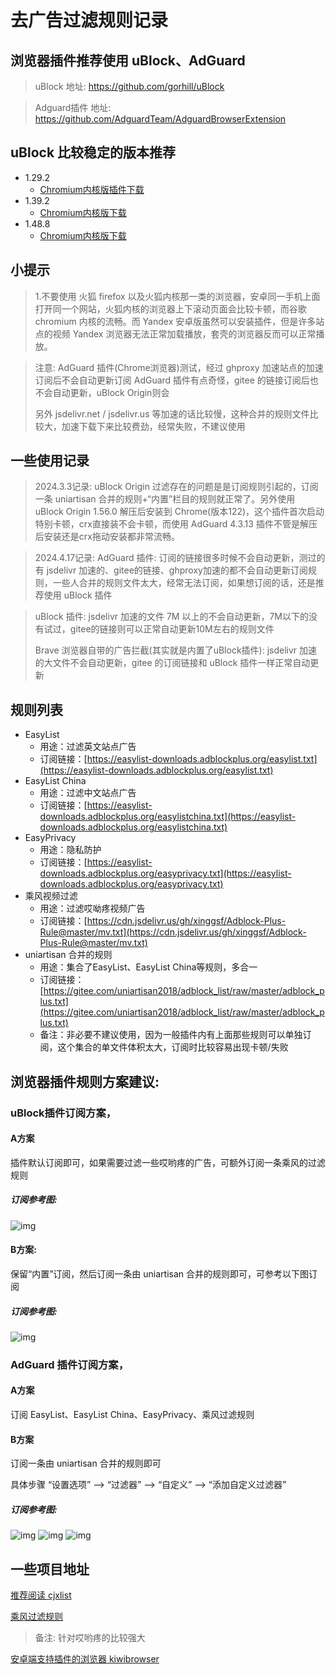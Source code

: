 # 去广告过滤规则记录

## 浏览器插件推荐使用 uBlock、AdGuard

>  uBlock 地址: https://github.com/gorhill/uBlock

>  Adguard插件 地址: https://github.com/AdguardTeam/AdguardBrowserExtension



## uBlock 比较稳定的版本推荐

- 1.29.2
  - [Chromium内核版插件下载](https://github.com/gorhill/uBlock/releases/download/1.29.2/uBlock0_1.29.2.chromium.zip)
- 1.39.2
  - [Chromium内核版下载](https://github.com/gorhill/uBlock/releases/download/1.39.2/uBlock0_1.39.2.chromium.zip)
- 1.48.8
  - [Chromium内核版下载](https://github.com/gorhill/uBlock/releases/download/1.48.8/uBlock0_1.48.8.chromium.zip)



## 小提示

>  1.不要使用 火狐 firefox 以及火狐内核那一类的浏览器，安卓同一手机上面打开同一个网站，火狐内核的浏览器上下滚动页面会比较卡顿，而谷歌 chromium 内核的流畅。而 Yandex 安卓版虽然可以安装插件，但是许多站点的视频 Yandex 浏览器无法正常加载播放，套壳的浏览器反而可以正常播放。

> 注意: AdGuard 插件(Chrome浏览器)测试，经过 ghproxy 加速站点的加速订阅后不会自动更新订阅
> AdGuard 插件有点奇怪，gitee 的链接订阅后也不会自动更新，uBlock Origin则会
> 
> 另外 jsdelivr.net / jsdelivr.us 等加速的话比较慢，这种合并的规则文件比较大，加速下载下来比较费劲，经常失败，不建议使用



## 一些使用记录

> 2024.3.3记录: uBlock Origin 过滤存在的问题是是订阅规则引起的，订阅一条 uniartisan 合并的规则+“内置”栏目的规则就正常了。另外使用 uBlock Origin 1.56.0 解压后安装到 Chrome(版本122)，这个插件首次启动特别卡顿，crx直接装不会卡顿，而使用 AdGuard 4.3.13 插件不管是解压后安装还是crx拖动安装都非常流畅。

> 2024.4.17记录: AdGuard 插件: 订阅的链接很多时候不会自动更新，测过的有 jsdelivr 加速的、gitee的链接、ghproxy加速的都不会自动更新订阅规则，一些人合并的规则文件太大，经常无法订阅，如果想订阅的话，还是推荐使用 uBlock 插件

> uBlock 插件: jsdelivr 加速的文件 7M 以上的不会自动更新，7M以下的没有试过，gitee的链接则可以正常自动更新10M左右的规则文件
> 
> Brave 浏览器自带的广告拦截(其实就是内置了uBlock插件): jsdelivr 加速的大文件不会自动更新，gitee 的订阅链接和 uBlock 插件一样正常自动更新



## 规则列表

- EasyList
  - 用途：过滤英文站点广告
  - 订阅链接：[https://easylist-downloads.adblockplus.org/easylist.txt](https://easylist-downloads.adblockplus.org/easylist.txt)
- EasyList China
  - 用途：过滤中文站点广告
  - 订阅链接：[https://easylist-downloads.adblockplus.org/easylistchina.txt](https://easylist-downloads.adblockplus.org/easylistchina.txt)
- EasyPrivacy
  - 用途：隐私防护
  - 订阅链接：[https://easylist-downloads.adblockplus.org/easyprivacy.txt](https://easylist-downloads.adblockplus.org/easyprivacy.txt)
- 乘风视频过滤
  - 用途：过滤哎呦疼视频广告
  - 订阅链接：[https://cdn.jsdelivr.us/gh/xinggsf/Adblock-Plus-Rule@master/mv.txt](https://cdn.jsdelivr.us/gh/xinggsf/Adblock-Plus-Rule@master/mv.txt)
- uniartisan 合并的规则
  - 用途：集合了EasyList、EasyList China等规则，多合一
  - 订阅链接：[https://gitee.com/uniartisan2018/adblock_list/raw/master/adblock_plus.txt](https://gitee.com/uniartisan2018/adblock_list/raw/master/adblock_plus.txt)
  - 备注：非必要不建议使用，因为一般插件内有上面那些规则可以单独订阅，这个集合的单文件体积太大，订阅时比较容易出现卡顿/失败



## 浏览器插件规则方案建议:
### uBlock插件订阅方案，

#### A方案

插件默认订阅即可，如果需要过滤一些哎哟疼的广告，可额外订阅一条乘风的过滤规则

##### 订阅参考图: 

![img](./img/ublock订阅方案A.png)

#### B方案:

保留“内置”订阅，然后订阅一条由 uniartisan 合并的规则即可，可参考以下图订阅

##### 订阅参考图: 

![img](./img/uBlock订阅推荐.png)

### AdGuard 插件订阅方案，

#### A方案

订阅 EasyList、EasyList China、EasyPrivacy、乘风过滤规则

#### B方案

 订阅一条由 uniartisan 合并的规则即可

具体步骤 “设置选项” --> “过滤器” --> “自定义” --> “添加自定义过滤器”

##### 订阅参考图: 

![img](./img/AdGuard取消勾选.png)
![img](./img/AdGuard订阅规则推荐.png)
![img](./img/AdGuard添加自定义过滤器.png)




## 一些项目地址
[推荐阅读 cjxlist](https://github.com/cjx82630/cjxlist)

[乘风过滤规则](https://github.com/xinggsf/Adblock-Plus-Rule)

> 备注: 针对哎哟疼的比较强大

[安卓端支持插件的浏览器 kiwibrowser](https://github.com/kiwibrowser/src.next)
